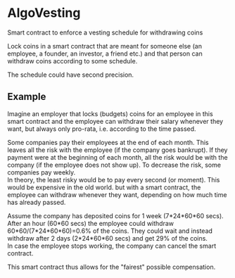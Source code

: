 # AlgoVesting
Smart contract to enforce a vesting schedule for withdrawing coins

Lock coins in a smart contract that are meant for someone else (an employee, a founder, an investor, a friend etc.) and that person can withdraw coins according to some schedule.  

The schedule could have second precision.  

## Example  
Imagine an employer that locks (budgets) coins for an employee in this smart contract and the employee can withdraw their salary whenever they want, but always only pro-rata, i.e. according to the time passed.  

Some companies pay their employees at the end of each month. This leaves all the risk with the employee (if the company goes bankrupt). If they payment were at the beginning of each month, all the risk would be with the company (if the employee does not show up). To decrease the risk, some companies pay weekly.  
In theory, the least risky would be to pay every second (or moment). This would be expensive in the old world. but with a smart contract, the employee can withdraw whenever they want, depending on how much time has already passed.  

Assume the company has deposited coins for 1 week (7\*24\*60\*60 secs). After an hour (60\*60 secs) the employee could withdraw 60\*60/(7\*24\*60\*60)=0.6% of the coins. They could wait and instead withdraw after 2 days (2\*24\*60\*60 secs) and get 29% of the coins.  
In case the employee stops working, the company can cancel the smart contract.  

This smart contract thus allows for the "fairest" possible compensation.
